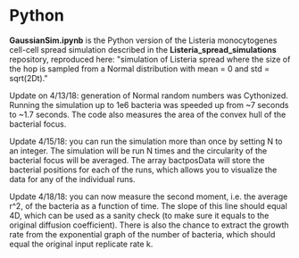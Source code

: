 # Python

**GaussianSim.ipynb** is the Python version of the Listeria monocytogenes cell-cell spread simulation described in the **Listeria_spread_simulations** repository, reproduced here: "simulation of Listeria spread where the size of the hop is sampled from a Normal distribution with mean = 0 and std = sqrt(2Dt)."

Update on 4/13/18: generation of Normal random numbers was Cythonized. Running the simulation up to 1e6 bacteria was speeded up from ~7 seconds to ~1.7 seconds. The code also measures the area of the convex hull of the bacterial focus.

Update 4/15/18: you can run the simulation more than once by setting N to an integer. The simulation will be run N times and the circularity of the bacterial focus will be averaged. The array bactposData will store the bacterial positions for each of the runs, which allows you to visualize the data for any of the individual runs.

Update 4/18/18: you can now measure the second moment, i.e. the average r^2, of the bacteria as a function of time. The slope of this line should equal 4D, which can be used as a sanity check (to make sure it equals to the original diffusion coefficient). There is also the chance to extract the growth rate from the exponential graph of the number of bacteria, which should equal the original input replicate rate k.

